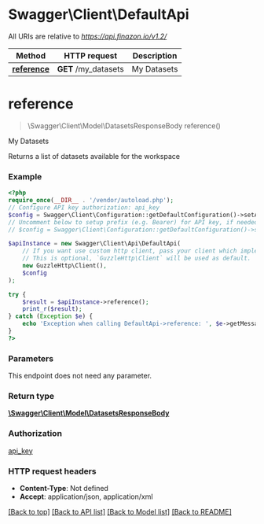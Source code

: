 # Swagger\Client\DefaultApi

All URIs are relative to *https://api.finazon.io/v1.2/*

Method | HTTP request | Description
------------- | ------------- | -------------
[**reference**](DefaultApi.md#reference) | **GET** /my_datasets | My Datasets

# **reference**
> \Swagger\Client\Model\DatasetsResponseBody reference()

My Datasets

Returns a list of datasets available for the workspace

### Example
```php
<?php
require_once(__DIR__ . '/vendor/autoload.php');
// Configure API key authorization: api_key
$config = Swagger\Client\Configuration::getDefaultConfiguration()->setApiKey('apikey', 'YOUR_API_KEY');
// Uncomment below to setup prefix (e.g. Bearer) for API key, if needed
// $config = Swagger\Client\Configuration::getDefaultConfiguration()->setApiKeyPrefix('apikey', 'Bearer');

$apiInstance = new Swagger\Client\Api\DefaultApi(
    // If you want use custom http client, pass your client which implements `GuzzleHttp\ClientInterface`.
    // This is optional, `GuzzleHttp\Client` will be used as default.
    new GuzzleHttp\Client(),
    $config
);

try {
    $result = $apiInstance->reference();
    print_r($result);
} catch (Exception $e) {
    echo 'Exception when calling DefaultApi->reference: ', $e->getMessage(), PHP_EOL;
}
?>
```

### Parameters
This endpoint does not need any parameter.

### Return type

[**\Swagger\Client\Model\DatasetsResponseBody**](../Model/DatasetsResponseBody.md)

### Authorization

[api_key](../../README.md#api_key)

### HTTP request headers

 - **Content-Type**: Not defined
 - **Accept**: application/json, application/xml

[[Back to top]](#) [[Back to API list]](../../README.md#documentation-for-api-endpoints) [[Back to Model list]](../../README.md#documentation-for-models) [[Back to README]](../../README.md)

